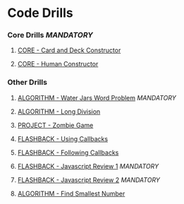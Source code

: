 # Code Drills


### Core Drills *MANDATORY*

1. [CORE - Card and Deck Constructor](/01-core-js-constructors-1)

2. [CORE - Human Constructor](/02-core-js-constructors-2)


### Other Drills

1. [ALGORITHM - Water Jars Word Problem](/03-algo-water-jars) *MANDATORY*

2. [ALGORITHM - Long Division](/04-algo-long-division)

3. [PROJECT - Zombie Game](/05-proj-zombie-constructor)

4. [FLASHBACK - Using Callbacks](/06-flash-callbacks-1)

5. [FLASHBACK - Following Callbacks](/07-flash-callbacks-2)

6. [FLASHBACK - Javascript Review 1](/08-flash-js-review-1) *MANDATORY*

7. [FLASHBACK - Javascript Review 2](/09-flash-js-review-2) *MANDATORY*

8. [ALGORITHM - Find Smallest Number](/10-algo-smallest-number)